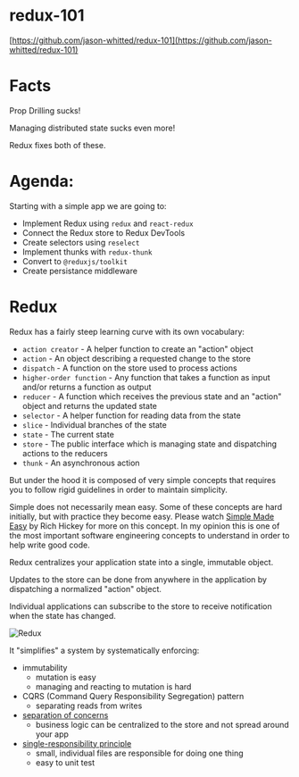 # redux-101
[https://github.com/jason-whitted/redux-101](https://github.com/jason-whitted/redux-101)
# Facts
Prop Drilling sucks!

Managing distributed state sucks even more!

Redux fixes both of these.

# Agenda:
Starting with a simple app we are going to:
- Implement Redux using `redux` and `react-redux`
- Connect the Redux store to Redux DevTools
- Create selectors using `reselect`
- Implement thunks with `redux-thunk`
- Convert to `@reduxjs/toolkit`
- Create persistance middleware

# Redux
Redux has a fairly steep learning curve with its own vocabulary:
  - `action creator` - A helper function to create an "action" object
  - `action` - An object describing a requested change to the store
  - `dispatch` - A function on the store used to process actions
  - `higher-order function` - Any function that takes a function as input and/or returns a function as output
  - `reducer` - A function which receives the previous state and an "action" object and returns the updated state
  - `selector` - A helper function for reading data from the state
  - `slice` - Individual branches of the state
  - `state` - The current state
  - `store` - The public interface which is managing state and dispatching actions to the reducers
  - `thunk` - An asynchronous action

But under the hood it is composed of very simple concepts that requires you to follow rigid guidelines in order to maintain simplicity.

Simple does not necessarily mean easy.  Some of these concepts are hard initially, but with practice they become easy. Please watch [Simple Made Easy](https://www.infoq.com/presentations/Simple-Made-Easy/) by Rich Hickey for more on this concept. In my opinion this is one of the most important software engineering concepts to understand in order to help write good code.

Redux centralizes your application state into a single, immutable object.

Updates to the store can be done from anywhere in the application by dispatching a normalized "action" object.

Individual applications can subscribe to the store to receive notification when the state has changed.

![Redux](https://redux.js.org/assets/images/ReduxDataFlowDiagram-49fa8c3968371d9ef6f2a1486bd40a26.gif)

It "simplifies" a system by systematically enforcing:
- immutability
  - mutation is easy
  - managing and reacting to mutation is hard
- CQRS (Command Query Responsibility Segregation) pattern
  - separating reads from writes
- [separation of concerns](https://en.wikipedia.org/wiki/Separation_of_concerns)
  - business logic can be centralized to the store and not spread around your app
- [single-responsibility principle](https://en.wikipedia.org/wiki/Single-responsibility_principle)
  - small, individual files are responsible for doing one thing
  - easy to unit test
